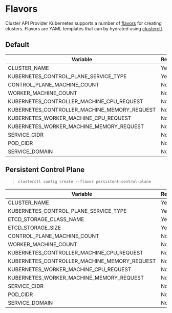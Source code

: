 # Flavors

Cluster API Provider Kubernetes supports a number of
[flavors](https://cluster-api.sigs.k8s.io/clusterctl/commands/config-cluster.html#flavors) for
creating clusters. Flavors are YAML templates that can by hydrated using
[clusterctl](https://cluster-api.sigs.k8s.io/clusterctl/commands/commands.html).

## Default

| Variable | Required | Default |
| - | - | - |
| CLUSTER_NAME | Yes | |
| KUBERNETES_CONTROL_PLANE_SERVICE_TYPE | Yes | |
| CONTROL_PLANE_MACHINE_COUNT | No | 1 |
| WORKER_MACHINE_COUNT | No | 1 |
| KUBERNETES_CONTROLLER_MACHINE_CPU_REQUEST | No | 0 |
| KUBERNETES_CONTROLLER_MACHINE_MEMORY_REQUEST | No | 0 |
| KUBERNETES_WORKER_MACHINE_CPU_REQUEST | No | 0 |
| KUBERNETES_WORKER_MACHINE_MEMORY_REQUEST | No | 0 |
| SERVICE_CIDR | No | ["10.128.0.0/12"] |
| POD_CIDR | No | ["192.168.0.0/16"] |
| SERVICE_DOMAIN | No | cluster.local |

## Persistent Control Plane

> `clusterctl config create --flavor persistent-control-plane`

| Variable | Required | Default |
| - | - | - |
| CLUSTER_NAME | Yes | |
| KUBERNETES_CONTROL_PLANE_SERVICE_TYPE | Yes | |
| ETCD_STORAGE_CLASS_NAME | Yes |  |
| ETCD_STORAGE_SIZE | Yes | |
| CONTROL_PLANE_MACHINE_COUNT | No | 1 |
| WORKER_MACHINE_COUNT | No | 1 |
| KUBERNETES_CONTROLLER_MACHINE_CPU_REQUEST | No | 0 |
| KUBERNETES_CONTROLLER_MACHINE_MEMORY_REQUEST | No | 0 |
| KUBERNETES_WORKER_MACHINE_CPU_REQUEST | No | 0 |
| KUBERNETES_WORKER_MACHINE_MEMORY_REQUEST | No | 0 |
| SERVICE_CIDR | No | ["10.128.0.0/12"] |
| POD_CIDR | No | ["192.168.0.0/16"] |
| SERVICE_DOMAIN | No | cluster.local |
